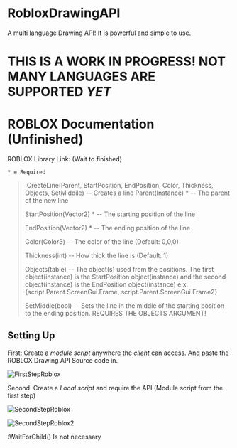 # RobloxDrawingAPI
A multi language Drawing API! It is powerful and simple to use.

# THIS IS A WORK IN PROGRESS! NOT MANY LANGUAGES ARE SUPPORTED *YET*

# ROBLOX Documentation (Unfinished)
ROBLOX Library Link: (Wait to finished)

```* = Required```

> :CreateLine(Parent, StartPosition, EndPosition, Color, Thickness, Objects, SetMiddile) -- Creates a line
>  Parent(Instance) * -- The parent of the new line
>  
>  StartPosition(Vector2) * -- The starting position of the line
>  
>  EndPosition(Vector2) * -- The ending position of the line
>  
>  Color(Color3) -- The color of the line (Default: 0,0,0)
>  
>  Thickness(int) -- How thick the line is (Default: 1)
>  
>  Objects(table) -- The object(s) used from the positions. The first object(instance) is the StartPosition object(instance) and the second object(instance) is the EndPosition object(instance) e.x. {script.Parent.ScreenGui.Frame, script.Parent.ScreenGui.Frame2}
>  
>  SetMiddle(bool) -- Sets the line in the middle of the starting position to the ending position. REQUIRES THE OBJECTS ARGUMENT!
  
## Setting Up
First: Create a *module script* anywhere the *client* can access. And paste the ROBLOX Drawing API Source code in.

![FirstStepRoblox](https://i.gyazo.com/3408e766cac73b662fa95562d74c1f03.png)

Second: Create a *Local script* and require the API (Module script from the first step)

![SecondStepRoblox](https://i.gyazo.com/6d4088e0060127feeda842295fd1f93e.png)

![SecondStepRoblox2](https://i.gyazo.com/c8a012264ef7d3e5a43ff4ba86872a90.png)

:WaitForChild() Is not necessary 


